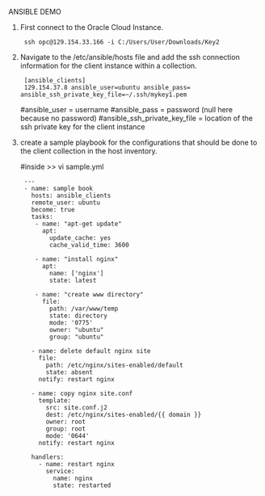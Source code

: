 ANSIBLE DEMO

1) First connect to the Oracle Cloud Instance.

        ssh opc@129.154.33.166 -i C:/Users/User/Downloads/Key2
    
2) Navigate to the /etc/ansible/hosts file and add the ssh connection information for the client instance within a collection.

        [ansible_clients]
        129.154.37.8 ansible_user=ubuntu ansible_pass= ansible_ssh_private_key_file=~/.ssh/mykey1.pem 
   
     #ansible_user = username
     #ansible_pass = password (null here because no password)
     #ansible_ssh_private_key_file = location of the ssh private key for the client instance
       
3) create a sample playbook for the configurations that should be done to the client collection in the host inventory.

    #inside >> vi sample.yml

        ---
        - name: sample book
          hosts: ansible_clients
          remote_user: ubuntu
          become: true
          tasks:
           - name: "apt-get update"
             apt:
               update_cache: yes
               cache_valid_time: 3600

           - name: "install nginx"
             apt:
               name: ['nginx']
               state: latest

           - name: "create www directory"
             file:
               path: /var/www/temp
               state: directory
               mode: '0775'
               owner: "ubuntu"
               group: "ubuntu"

          - name: delete default nginx site
            file:
              path: /etc/nginx/sites-enabled/default
              state: absent
            notify: restart nginx

          - name: copy nginx site.conf
            template:
              src: site.conf.j2
              dest: /etc/nginx/sites-enabled/{{ domain }}
              owner: root
              group: root
              mode: '0644'
            notify: restart nginx

          handlers:
            - name: restart nginx
              service:
                name: nginx
                state: restarted

